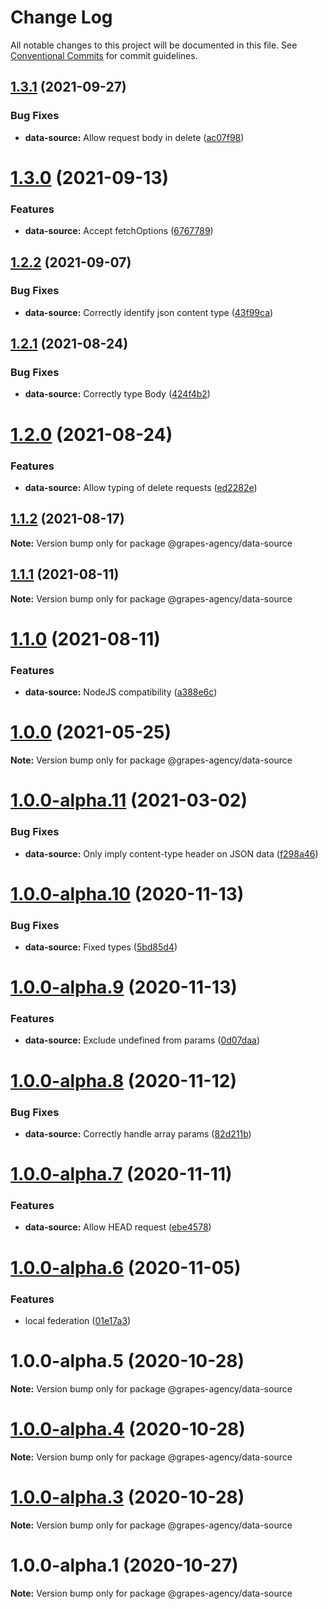 # Change Log

All notable changes to this project will be documented in this file.
See [Conventional Commits](https://conventionalcommits.org) for commit guidelines.

## [1.3.1](https://github.com/grapes-agency/graphql/compare/@grapes-agency/data-source@1.3.0...@grapes-agency/data-source@1.3.1) (2021-09-27)


### Bug Fixes

* **data-source:** Allow request body in delete ([ac07f98](https://github.com/grapes-agency/graphql/commit/ac07f98f8d770b97464b82e35b171afc013918a7))





# [1.3.0](https://github.com/grapes-agency/graphql/compare/@grapes-agency/data-source@1.2.2...@grapes-agency/data-source@1.3.0) (2021-09-13)


### Features

* **data-source:** Accept fetchOptions ([6767789](https://github.com/grapes-agency/graphql/commit/6767789b71bb182dcf513e5dc2c858003027e7d2))





## [1.2.2](https://github.com/grapes-agency/graphql/compare/@grapes-agency/data-source@1.2.1...@grapes-agency/data-source@1.2.2) (2021-09-07)


### Bug Fixes

* **data-source:** Correctly identify json content type ([43f99ca](https://github.com/grapes-agency/graphql/commit/43f99ca2198259a92173944ec19f801620c0e321))





## [1.2.1](https://github.com/grapes-agency/graphql/compare/@grapes-agency/data-source@1.2.0...@grapes-agency/data-source@1.2.1) (2021-08-24)


### Bug Fixes

* **data-source:** Correctly type Body ([424f4b2](https://github.com/grapes-agency/graphql/commit/424f4b2b6af0763d3b640e69e484db7d3c9af08f))





# [1.2.0](https://github.com/grapes-agency/graphql/compare/@grapes-agency/data-source@1.1.2...@grapes-agency/data-source@1.2.0) (2021-08-24)


### Features

* **data-source:** Allow typing of delete requests ([ed2282e](https://github.com/grapes-agency/graphql/commit/ed2282e9162888b3e2c31e5c0e61a06ca500c61c))





## [1.1.2](https://github.com/grapes-agency/graphql/compare/@grapes-agency/data-source@1.1.1...@grapes-agency/data-source@1.1.2) (2021-08-17)

**Note:** Version bump only for package @grapes-agency/data-source





## [1.1.1](https://github.com/grapes-agency/graphql/compare/@grapes-agency/data-source@1.1.0...@grapes-agency/data-source@1.1.1) (2021-08-11)

**Note:** Version bump only for package @grapes-agency/data-source





# [1.1.0](https://github.com/grapes-agency/graphql/compare/@grapes-agency/data-source@1.0.0...@grapes-agency/data-source@1.1.0) (2021-08-11)


### Features

* **data-source:** NodeJS compatibility ([a388e6c](https://github.com/grapes-agency/graphql/commit/a388e6c802029217e177e4dcb7562807cd63000d))





# [1.0.0](https://github.com/grapes-agency/graphql/compare/@grapes-agency/data-source@1.0.0-alpha.11...@grapes-agency/data-source@1.0.0) (2021-05-25)

**Note:** Version bump only for package @grapes-agency/data-source





# [1.0.0-alpha.11](https://github.com/grapes-agency/graphql/compare/@grapes-agency/data-source@1.0.0-alpha.10...@grapes-agency/data-source@1.0.0-alpha.11) (2021-03-02)


### Bug Fixes

* **data-source:** Only imply content-type header on JSON data ([f298a46](https://github.com/grapes-agency/graphql/commit/f298a462d23d9f8439e778e4ec347f954fe0ac00))





# [1.0.0-alpha.10](https://github.com/grapes-agency/graphql/compare/@grapes-agency/data-source@1.0.0-alpha.9...@grapes-agency/data-source@1.0.0-alpha.10) (2020-11-13)


### Bug Fixes

* **data-source:** Fixed types ([5bd85d4](https://github.com/grapes-agency/graphql/commit/5bd85d411b302269e4c672760de5ad70da35992b))





# [1.0.0-alpha.9](https://github.com/grapes-agency/graphql/compare/@grapes-agency/data-source@1.0.0-alpha.8...@grapes-agency/data-source@1.0.0-alpha.9) (2020-11-13)


### Features

* **data-source:** Exclude undefined from params ([0d07daa](https://github.com/grapes-agency/graphql/commit/0d07daa81976326291182b684aed60ba136c020b))





# [1.0.0-alpha.8](https://github.com/grapes-agency/graphql/compare/@grapes-agency/data-source@1.0.0-alpha.7...@grapes-agency/data-source@1.0.0-alpha.8) (2020-11-12)


### Bug Fixes

* **data-source:** Correctly handle array params ([82d211b](https://github.com/grapes-agency/graphql/commit/82d211be9e7314dea9bda13f56caf06a40d2b0ff))





# [1.0.0-alpha.7](https://github.com/grapes-agency/graphql/compare/@grapes-agency/data-source@1.0.0-alpha.6...@grapes-agency/data-source@1.0.0-alpha.7) (2020-11-11)


### Features

* **data-source:** Allow HEAD request ([ebe4578](https://github.com/grapes-agency/graphql/commit/ebe45787601635ed16dfa06d335fd82bda774873))





# [1.0.0-alpha.6](https://github.com/grapes-agency/graphql/compare/@grapes-agency/data-source@1.0.0-alpha.5...@grapes-agency/data-source@1.0.0-alpha.6) (2020-11-05)


### Features

* local federation ([01e17a3](https://github.com/grapes-agency/graphql/commit/01e17a3d5d64910592e87444a72f029bc8c6d8d5))





# 1.0.0-alpha.5 (2020-10-28)

**Note:** Version bump only for package @grapes-agency/data-source





# [1.0.0-alpha.4](https://github.com/grapes-agency/graphql/compare/@grapes-agency/data-source@1.0.0-alpha.3...@grapes-agency/data-source@1.0.0-alpha.4) (2020-10-28)

**Note:** Version bump only for package @grapes-agency/data-source





# [1.0.0-alpha.3](https://github.com/grapes-agency/graphql/compare/@grapes-agency/data-source@1.0.0-alpha.2...@grapes-agency/data-source@1.0.0-alpha.3) (2020-10-28)

**Note:** Version bump only for package @grapes-agency/data-source





# 1.0.0-alpha.1 (2020-10-27)

**Note:** Version bump only for package @grapes-agency/data-source

